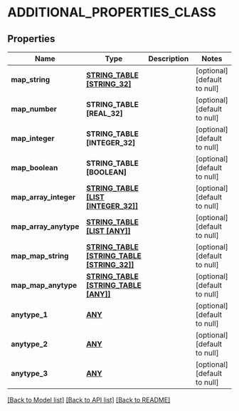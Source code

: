 # ADDITIONAL_PROPERTIES_CLASS

## Properties
Name | Type | Description | Notes
------------ | ------------- | ------------- | -------------
**map_string** | [**STRING_TABLE [STRING_32]**](STRING_32.md) |  | [optional] [default to null]
**map_number** | **STRING_TABLE [REAL_32]** |  | [optional] [default to null]
**map_integer** | **STRING_TABLE [INTEGER_32]** |  | [optional] [default to null]
**map_boolean** | **STRING_TABLE [BOOLEAN]** |  | [optional] [default to null]
**map_array_integer** | [**STRING_TABLE [LIST [INTEGER_32]]**](LIST.md) |  | [optional] [default to null]
**map_array_anytype** | [**STRING_TABLE [LIST [ANY]]**](LIST.md) |  | [optional] [default to null]
**map_map_string** | [**STRING_TABLE [STRING_TABLE [STRING_32]]**](STRING_TABLE.md) |  | [optional] [default to null]
**map_map_anytype** | [**STRING_TABLE [STRING_TABLE [ANY]]**](STRING_TABLE.md) |  | [optional] [default to null]
**anytype_1** | [**ANY**](.md) |  | [optional] [default to null]
**anytype_2** | [**ANY**](.md) |  | [optional] [default to null]
**anytype_3** | [**ANY**](.md) |  | [optional] [default to null]

[[Back to Model list]](../README.md#documentation-for-models) [[Back to API list]](../README.md#documentation-for-api-endpoints) [[Back to README]](../README.md)


